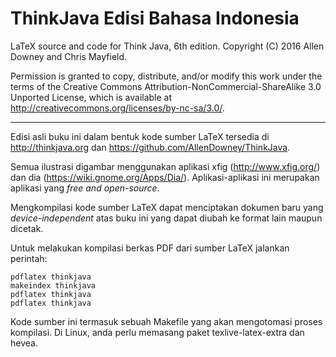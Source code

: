 # ThinkJava Edisi Bahasa Indonesia
LaTeX source and code for Think Java, 6th edition.
Copyright (C) 2016 Allen Downey and Chris Mayfield.

Permission is granted to copy, distribute, and/or modify this work under the
terms of the Creative Commons Attribution-NonCommercial-ShareAlike 3.0 Unported
License, which is available at http://creativecommons.org/licenses/by-nc-sa/3.0/.

---

Edisi asli buku ini dalam bentuk kode sumber LaTeX tersedia di http://thinkjava.org dan https://github.com/AllenDowney/ThinkJava.

Semua ilustrasi digambar menggunakan aplikasi xfig (http://www.xfig.org/) dan dia
(https://wiki.gnome.org/Apps/Dia/). Aplikasi-aplikasi ini merupakan aplikasi yang *free and open-source*.

Mengkompilasi kode sumber LaTeX dapat menciptakan dokumen baru yang *device-independent* atas buku ini yang dapat diubah ke format lain maupun dicetak.

Untuk melakukan kompilasi berkas PDF dari sumber LaTeX jalankan perintah:

    pdflatex thinkjava
    makeindex thinkjava
    pdflatex thinkjava
    pdflatex thinkjava

Kode sumber ini termasuk sebuah Makefile yang akan mengotomasi proses kompilasi. 
Di Linux, anda perlu memasang paket texlive-latex-extra dan hevea.
